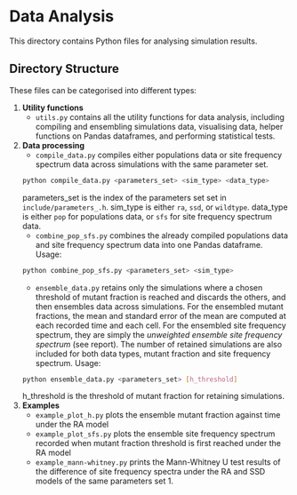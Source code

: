 # Data Analysis
This directory contains Python files for analysing simulation results. 

## Directory Structure
These files can be categorised into different types:
1. **Utility functions**
    - `utils.py` contains all the utility functions for data analysis, including compiling and ensembling simulations data, visualising data, helper functions on Pandas dataframes, and performing statistical tests. 
2. **Data processing**
    - `compile_data.py` compiles either populations data or site frequency spectrum data across simulations with the same parameter set. 
    ```bash
    python compile_data.py <parameters_set> <sim_type> <data_type>
    ```
    parameters_set is the index of the parameters set set in `include/parameters_.h`. sim_type is either `ra`, `ssd`, or `wildtype`. data_type is either `pop` for populations data, or `sfs` for site frequency spectrum data. 
    - `combine_pop_sfs.py` combines the already compiled populations data and site frequency spectrum data into one Pandas dataframe. Usage:
    ```bash
    python combine_pop_sfs.py <parameters_set> <sim_type>
    ```
    - `ensemble_data.py` retains only the simulations where a chosen threshold of mutant fraction is reached and discards the others, and then ensembles data across simulations. For the ensembled mutant fractions, the mean and standard error of the mean are computed at each recorded time and each cell. For the ensembled site frequency spectrum, they are simply the *unweighted ensemble site frequency spectrum* (see report). The number of retained simulations are also included for both data types, mutant fraction and site frequency spectrum. Usage: 
    ```bash
    python ensemble_data.py <parameters_set> [h_threshold]
    ```
    h_threshold is the threshold of mutant fraction for retaining simulations. 
3. **Examples**
    - `example_plot_h.py` plots the ensemble mutant fraction against time under the RA model
    - `example_plot_sfs.py` plots the ensemble site frequency spectrum recorded when mutant fraction threshold is first reached under the RA model
    - `example_mann-whitney.py` prints the Mann-Whitney U test results of the difference of site frequency spectra under the RA and SSD models of the same parameters set 1. 
